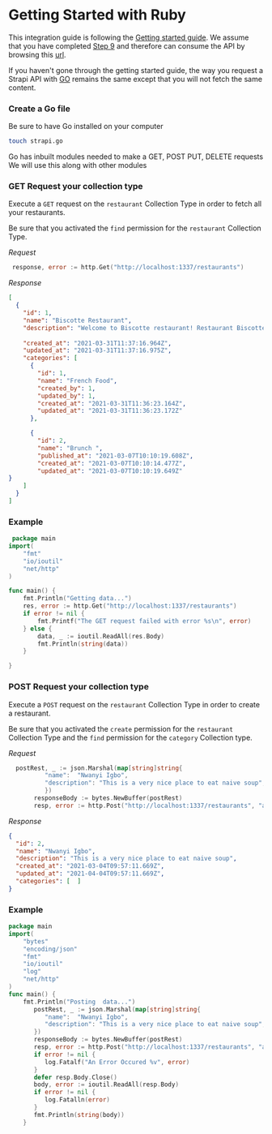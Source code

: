 # Getting Started with Ruby

This integration guide is following the [Getting started guide](/developer-docs/latest/getting-started/quick-start.md). We assume that you have completed [Step 9](/developer-docs/latest/getting-started/quick-start.md#_9-consume-the-content-type-s-api) and therefore can consume the API by browsing this [url](http://localhost:1337/restaurants).

If you haven't gone through the getting started guide, the way you request a Strapi API with [GO](https://golang.org/) remains the same except that you will not fetch the same content.


### Create a Go file

Be sure to have Go installed on your computer

```bash
touch strapi.go
```

Go has inbuilt modules needed to make a GET, POST PUT, DELETE requests
We will use this along with other modules


### GET Request your collection type

Execute a `GET` request on the `restaurant` Collection Type in order to fetch all your restaurants.

Be sure that you activated the `find` permission for the `restaurant` Collection Type.


_Request_

```go
 response, error := http.Get("http://localhost:1337/restaurants")
```

_Response_

```json
[
  {
    "id": 1,
    "name": "Biscotte Restaurant",
    "description": "Welcome to Biscotte restaurant! Restaurant Biscotte offers a cuisine based on fresh, quality products, often local, organic when possible, and always produced by passionate producers.",
   
    "created_at": "2021-03-31T11:37:16.964Z",
    "updated_at": "2021-03-31T11:37:16.975Z",
    "categories": [
      {
        "id": 1,
        "name": "French Food",
        "created_by": 1,
        "updated_by": 1,
        "created_at": "2021-03-31T11:36:23.164Z",
        "updated_at": "2021-03-31T11:36:23.172Z"
      },

      {
        "id": 2,
        "name": "Brunch ",
        "published_at": "2021-03-07T10:10:19.608Z",
        "created_at": "2021-03-07T10:10:14.477Z",
        "updated_at": "2021-03-07T10:10:19.649Z"
}
    ]
  }
]
```

### Example


```go
 package main
import(
    "fmt"
    "io/ioutil"
    "net/http"
)

func main() {
    fmt.Println("Getting data...")
    res, error := http.Get("http://localhost:1337/restaurants")
    if error != nil {
        fmt.Printf("The GET request failed with error %s\n", error)
    } else {
        data, _ := ioutil.ReadAll(res.Body)
        fmt.Println(string(data))
    }

}
```
### POST Request your collection type

Execute a `POST` request on the `restaurant` Collection Type in order to create a restaurant.

Be sure that you activated the `create` permission for the `restaurant` Collection Type and the `find` permission for the `category` Collection type.


_Request_

```go
  postRest, _ := json.Marshal(map[string]string{
		  "name":  "Nwanyi Igbo",
		  "description": "This is a very nice place to eat naive soup",
		  })
	   responseBody := bytes.NewBuffer(postRest)
	   resp, error := http.Post("http://localhost:1337/restaurants", "application/json", responseBody)
```

_Response_

```json
{
  "id": 2,
  "name": "Nwanyi Igbo",
  "description": "This is a very nice place to eat naive soup",
  "created_at": "2021-03-04T09:57:11.669Z",
  "updated_at": "2021-04-04T09:57:11.669Z",
  "categories": [  ]
}
```

### Example
```go
package main
import(
    "bytes"
    "encoding/json"
    "fmt"
    "io/ioutil"
    "log"
    "net/http"
)
func main() {
	fmt.Println("Posting  data...")
	   postRest, _ := json.Marshal(map[string]string{
		  "name":  "Nwanyi Igbo",
		  "description": "This is a very nice place to eat naive soup", 
	   })
	   responseBody := bytes.NewBuffer(postRest)
	   resp, error := http.Post("http://localhost:1337/restaurants", "application/json", responseBody)
	   if error != nil {
		  log.Fatalf("An Error Occured %v", error)
	   }
	   defer resp.Body.Close()
	   body, error := ioutil.ReadAll(resp.Body)
	   if error != nil {
		  log.Fatalln(error)
	   }
	   fmt.Println(string(body))
    }
```	  